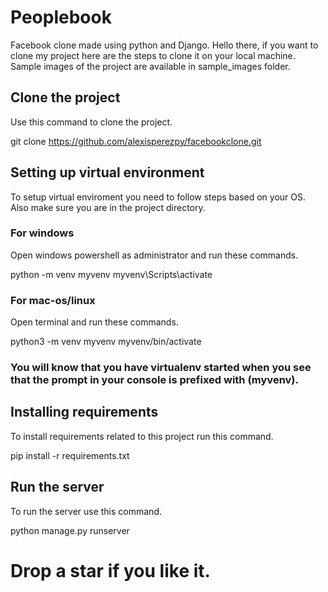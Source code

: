 # Peoplebook
Facebook clone made using python and Django.
Hello there, if you want to clone my project here are the steps to clone it on your local machine.
Sample images of the project are available in sample_images folder.

## Clone the project
Use this command to clone the project.

git clone https://github.com/alexisperezpy/facebookclone.git

## Setting up virtual environment
To setup virtual enviroment you need to follow steps based on your OS. Also make sure you are in the project directory.

### For windows
Open windows powershell as administrator and run these commands.

python -m venv myvenv
myvenv\Scripts\activate

### For mac-os/linux
Open terminal and run these commands.

python3 -m venv myvenv
myvenv/bin/activate

### You will know that you have virtualenv started when you see that the prompt in your console is prefixed with (myvenv).

## Installing requirements
To install requirements related to this project run this command.

pip install -r requirements.txt

## Run the server
To run the server use this command.

python manage.py runserver

# Drop a star if you like it.
